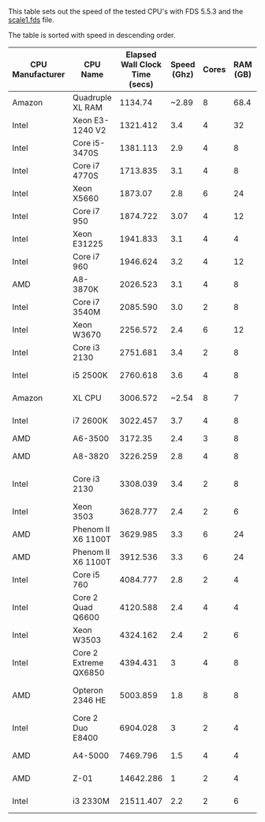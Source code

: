 This table sets out the speed of the tested CPU's with FDS 5.5.3 and the
[scale1.fds](https://raw.github.com/drezha/FDS_Resources/master/FDS%20Benchmarking%20Files/scale1.fds) file.

The table is sorted with speed in descending order.

|CPU Manufacturer|CPU Name|Elapsed Wall Clock Time (secs)|Speed (Ghz)|Cores|RAM (GB)|OS|32 Bit/64 Bit|
|---|---|---|---|---|---|---|---|
|Amazon|Quadruple XL RAM|1134.74|~2.89|8|68.4|Windows 7|64|
|Intel|Xeon E3-1240 V2|1321.412|3.4|4|32|Windows 7|64|
|Intel|Core i5-3470S|1381.113|2.9|4|8|Windows 7|64|
|Intel|Core i7 4770S|1713.835|3.1|4|8|Windows 7|64|
|Intel|Xeon X5660|1873.07|2.8|6|24|Windows 7|64|
|Intel|Core i7 950|1874.722|3.07|4|12|Windows 8|64|
|Intel|Xeon E31225|1941.833|3.1|4|4|Windows 7|64|
|Intel|Core i7 960|1946.624|3.2|4|12|Windows 7|64|
|AMD|A8-3870K|2026.523|3.1|4|8|Linux|64|
|Intel|Core i7 3540M|2085.590|3.0|2|8|Windows 7|64|
|Intel|Xeon W3670|2256.572|2.4|6|12|Windows 7|64|
|Intel|Core i3 2130|2751.681|3.4|2|8|Linux|64|
|Intel|i5 2500K|2760.618|3.6|4|8|Windows 7|64|
|Amazon|XL CPU|3006.572|~2.54|8|7|Windows 7|64|
|Intel|i7 2600K|3022.457|3.7|4|8|Windows 7|64|
|AMD|A6-3500|3172.35|2.4|3|8|Linux|64|
|AMD|A8-3820|3226.259|2.8|4|8|Windows 8|64|
|Intel|Core i3 2130|3308.039|3.4|2|8|Windows Server 2012|64|
|Intel|Xeon 3503|3628.777|2.4|2|6|Windows 7|64|
|AMD|Phenom II X6 1100T|3629.985|3.3|6|24|Windows 7|64|
|AMD|Phenom II X6 1100T|3912.536|3.3|6|24|Windows 7|64|
|Intel|Core i5 760|4084.777|2.8|2|4|Windows 7|64|
|Intel|Core 2 Quad Q6600|4120.588|2.4|4|4|Windows 7|64|
|Intel|Xeon W3503|4324.162|2.4|2|6|Windows 7|64|
|Intel|Core 2 Extreme QX6850|4394.431|3|4|8|Vista|64|
|AMD|Opteron 2346 HE|5003.859|1.8|8|8|Windows Server 2008|64|
|Intel|Core 2 Duo E8400|6904.028|3|2|4|Windows 7|64|
|AMD|A4-5000|7469.796|1.5|4|4|Windows 8|64|
|AMD|Z-01|14642.286|1|2|4|Windows 8|64|
|Intel|i3 2330M|21511.407|2.2|2|6|Windows 7|64|
